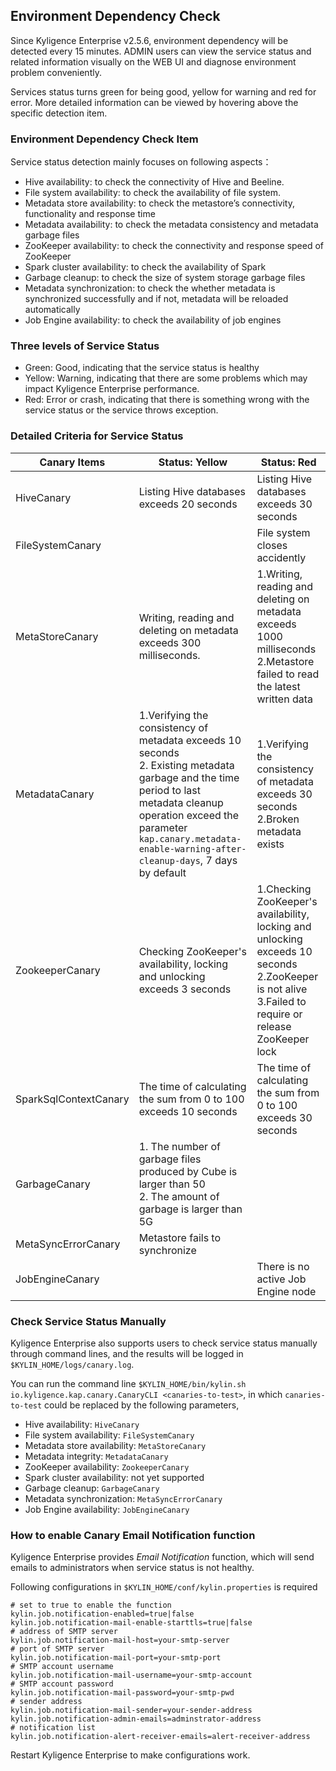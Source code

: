 ## Environment Dependency Check

Since Kyligence Enterprise v2.5.6, environment dependency will be detected every 15 minutes. ADMIN users can view the service status and related information visually on the WEB UI and diagnose environment problem conveniently.

Services status turns green for being good, yellow for warning and red for error. More detailed information can be viewed by hovering above the specific detection item.

### Environment Dependency Check Item

Service status detection mainly focuses on following aspects：

- Hive availability: to check the connectivity of Hive and Beeline.
- File system availability: to check the availability of file system.
- Metadata store availability: to check the metastore’s connectivity, functionality and response time 
- Metadata availability: to check the metadata consistency and metadata garbage files
- ZooKeeper availability: to check the connectivity and response speed of ZooKeeper
- Spark cluster availability: to check the availability of Spark 
- Garbage cleanup: to check the size of system storage garbage files
- Metadata synchronization: to check the whether metadata is synchronized successfully and if not, metadata will be reloaded automatically
- Job Engine availability: to check the availability of job engines

### Three levels of Service Status 

- Green: Good, indicating that the service status is healthy
- Yellow: Warning, indicating that there are some problems which may impact Kyligence Enterprise performance.
- Red: Error or crash, indicating that there is something wrong with the service status or the service throws exception. 


### Detailed Criteria for Service Status

| Canary Items          | Status: Yellow                                               | Status: Red                                                  |
| --------------------- | ------------------------------------------------------------ | ------------------------------------------------------------ |
| HiveCanary            | Listing Hive databases exceeds 20 seconds                    | Listing Hive databases exceeds 30 seconds                    |
| FileSystemCanary            |    | File system closes accidently   |
| MetaStoreCanary       | Writing, reading and deleting on metadata exceeds 300 milliseconds. | 1.Writing, reading and deleting on metadata exceeds 1000 milliseconds <br>2.Metastore failed to read the latest written data |
| MetadataCanary        | 1.Verifying the consistency of metadata exceeds 10 seconds <br> 2. Existing metadata garbage and the time period to last metadata cleanup operation exceed the parameter `kap.canary.metadata-enable-warning-after-cleanup-days`, 7 days by default  | 1.Verifying the consistency of metadata exceeds 30 seconds<br>2.Broken metadata exists |
| ZookeeperCanary       | Checking ZooKeeper's availability, locking and unlocking exceeds 3 seconds | 1.Checking ZooKeeper's availability, locking and unlocking exceeds 10 seconds <br>2.ZooKeeper is not alive <br>3.Failed to require or release ZooKeeper lock |
| SparkSqlContextCanary | The time of calculating the sum from 0 to 100 exceeds 10 seconds | The time of calculating the sum from 0 to 100 exceeds 30 seconds |
| GarbageCanary         | 1. The number of garbage files produced by Cube is larger than 50<br>2. The amount of garbage is larger  than 5G |                                                              |
| MetaSyncErrorCanary   | Metastore fails to synchronize                               |                                                              |
| JobEngineCanary       |                                                              | There is no active Job Engine node |

### Check Service Status Manually

Kyligence Enterprise also supports users to check service status manually through command lines, and the results will be logged in `$KYLIN_HOME/logs/canary.log`.

You can run the command line `$KYLIN_HOME/bin/kylin.sh io.kyligence.kap.canary.CanaryCLI <canaries-to-test>`, in which  `canaries-to-test` could be replaced by the following parameters,

- Hive availability: `HiveCanary`
- File system availability: `FileSystemCanary`
- Metadata store availability: `MetaStoreCanary`
- Metadata integrity: `MetadataCanary`
- ZooKeeper availability: `ZookeeperCanary`
- Spark cluster availability:  not yet supported
- Garbage cleanup: `GarbageCanary`
- Metadata synchronization: `MetaSyncErrorCanary`
- Job Engine availability: `JobEngineCanary`


### How to enable Canary Email Notification function

Kyligence Enterprise provides *Email Notification* function, which will send emails to administrators when service status is not healthy.

Following configurations in `$KYLIN_HOME/conf/kylin.properties` is required

```
# set to true to enable the function
kylin.job.notification-enabled=true|false
kylin.job.notification-mail-enable-starttls=true|false  
# address of SMTP server  
kylin.job.notification-mail-host=your-smtp-server
# port of SMTP server
kylin.job.notification-mail-port=your-smtp-port  
# SMTP account username
kylin.job.notification-mail-username=your-smtp-account  
# SMTP account password
kylin.job.notification-mail-password=your-smtp-pwd  
# sender address
kylin.job.notification-mail-sender=your-sender-address  
kylin.job.notification-admin-emails=adminstrator-address
# notification list
kylin.job.notification-alert-receiver-emails=alert-receiver-address 
```

Restart Kyligence Enterprise to make configurations work.
